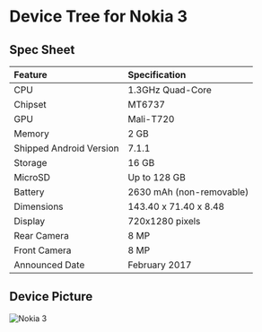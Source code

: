 # Device Tree for Nokia 3

## Spec Sheet

| Feature                 | Specification                     |
| :---------------------- | :-------------------------------- |
| CPU                     | 1.3GHz Quad-Core                  |
| Chipset                 | MT6737                            |
| GPU                     | Mali-T720                         |
| Memory                  | 2 GB                              |
| Shipped Android Version | 7.1.1                             |
| Storage                 | 16 GB                             |
| MicroSD                 | Up to 128 GB                      |
| Battery                 | 2630 mAh (non-removable)          |
| Dimensions              | 143.40 x 71.40 x 8.48             |
| Display                 | 720x1280 pixels                   |
| Rear Camera             | 8 MP                              |
| Front Camera            | 8 MP                              |
| Announced Date          | February 2017                     |

## Device Picture

![Nokia 3](https://www.91-img.com/pictures/112575-v2-nokia-3-mobile-phone-large-1.jpg "Nokia 3")